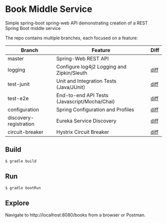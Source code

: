 # Book Middle Service

Simple spring-boot spring-web API demonstrating creation of a REST Spring Boot middle service

The repo contains multiple branches, each focused on a feature:

| Branch                 | Feature                                      | Diff
| ---------------------- | -------------------------------------------- | ----
| master                 | Spring-Web REST API                          | 
| logging                | Configure log4j2 Logging and Zipkin/Sleuth   | [diff](https://github.com/EBSCOIS/platform.training.bookmiddle/compare/logging)
| test-junit             | Unit and Integration Tests (Java/JUnit)      | [diff](https://github.com/EBSCOIS/platform.training.bookmiddle/compare/test-junit)
| test-e2e               | End-to-end API Tests (Javascript/Mocha/Chai) | [diff](https://github.com/EBSCOIS/platform.training.bookmiddle/compare/test-e2e)
| configuration          | Spring Configuration and Profiles            | [diff](https://github.com/EBSCOIS/platform.training.bookmiddle/compare/configuration)
| discovery-registration | Eureka Service Discovery                     | [diff](https://github.com/EBSCOIS/platform.training.bookmiddle/compare/discovery-registration)
| circuit-breaker        | Hystrix Circuit Breaker                      | [diff](https://github.com/EBSCOIS/platform.training.bookmiddle/compare/circuit-breaker)

## Build

`$ gradle build`

## Run

`$ gradle bootRun`

## Explore

Navigate to http://localhost:8080/books from a browser or Postman.